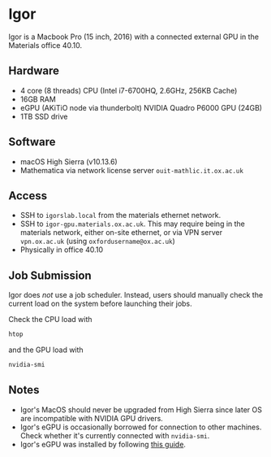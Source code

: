 Igor
====

Igor is a Macbook Pro (15 inch, 2016) with a connected external GPU in the Materials office 40.10.

## Hardware
- 4 core (8 threads) CPU (Intel i7-6700HQ, 2.6GHz, 256KB Cache)
- 16GB RAM
- eGPU (AKiTiO node via thunderbolt) NVIDIA Quadro P6000 GPU (24GB)
- 1TB SSD drive

## Software
- macOS High Sierra (v10.13.6)
- Mathematica via network license server `ouit-mathlic.it.ox.ac.uk`

## Access
- SSH to `igorslab.local` from the materials ethernet network.
- SSH to `igor-gpu.materials.ox.ac.uk`. This may require being in the materials network, either on-site ethernet, or via VPN server `vpn.ox.ac.uk` (using `oxfordusername@ox.ac.uk`)
- Physically in office 40.10

## Job Submission 

Igor does *not* use a job scheduler. Instead, users should manually check the current load on the system before launching their jobs. 

Check the CPU load with 
```bash
htop
```
and the GPU load with
```bash
nvidia-smi 
```

## Notes
- Igor's MacOS should never be upgraded from High Sierra since later OS are incompatible with NVIDIA GPU drivers.
- Igor's eGPU is occasionally borrowed for connection to other machines. Check whether it's currently connected with `nvidia-smi`.
- Igor's eGPU was installed by following [this guide](https://gist.github.com/TysonRayJones/29a1f3a4f773dbe3aaae36a65343830b).